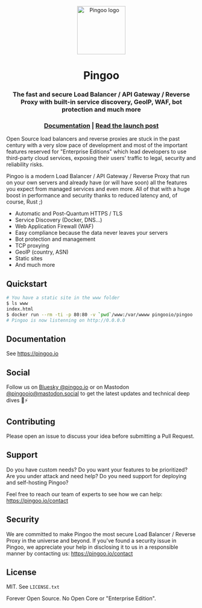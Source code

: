 <p align="center">
  <a href="https://pingoo.io" target="_blank" rel="noopener"><img alt="Pingoo logo" src="https://pingoo.io/icon-256.png" height="128" /></a>
  <h1 align="center">Pingoo</h1>
  <h3 align="center">The fast and secure Load Balancer / API Gateway / Reverse Proxy with built-in service discovery, GeoIP, WAF, bot protection and much more</h3>
  <h3 align="center">
    <a href="https://pingoo.io">Documentation</a> | <a href="https://kerkour.com/announcing-pingoo">Read the launch post</a>
  </h3>
</p>

Open Source load balancers and reverse proxies are stuck in the past century with a very slow pace of development and most of the important features reserved for "Enterprise Editions" which lead developers to use third-party cloud services, exposing their users' traffic to legal, security and reliability risks.

Pingoo is a modern Load Balancer / API Gateway / Reverse Proxy that run on your own servers and already have (or will have soon) all the features you expect from managed services and even more. All of that with a huge boost in performance and security thanks to reduced latency and, of course, Rust ;)

* Automatic and Post-Quantum HTTPS / TLS
* Service Discovery (Docker, DNS...)
* Web Application Firewall (WAF)
* Easy compliance because the data never leaves your servers
* Bot protection and management
* TCP proxying
* GeoIP (country, ASN)
* Static sites
* And much more


## Quickstart

```bash
# You have a static site in the www folder
$ ls www
index.html
$ docker run --rm -ti -p 80:80 -v `pwd`/www:/var/wwww pingooio/pingoo
# Pingoo is now listenning on http://0.0.0.0
```

## Documentation

See https://pingoo.io


## Social

Follow us on [Bluesky @pingoo.io](https://bsky.app/profile/pingoo.io) or on Mastodon [@pingooio@mastodon.social](https://mastodon.social/@pingooio) to get the latest updates and technical deep dives 🦀⚡️

## Contributing

Please open an issue to discuss your idea before submitting a Pull Request.


## Support

Do you have custom needs? Do you want your features to be prioritized? Are you under attack and need help? Do you need support for deploying and self-hosting Pingoo?

Feel free to reach our team of experts to see how we can help: https://pingoo.io/contact


## Security

We are committed to make Pingoo the most secure Load Balancer / Reverse Proxy in the universe and beyond. If you've found a security issue in Pingoo, we appreciate your help in disclosing it to us in a responsible manner by contacting us: https://pingoo.io/contact


## License

MIT. See `LICENSE.txt`

Forever Open Source. No Open Core or "Enterprise Edition".
